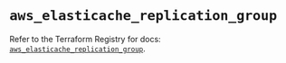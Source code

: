 # `aws_elasticache_replication_group`

Refer to the Terraform Registry for docs: [`aws_elasticache_replication_group`](https://registry.terraform.io/providers/hashicorp/aws/6.2.0/docs/resources/elasticache_replication_group).
